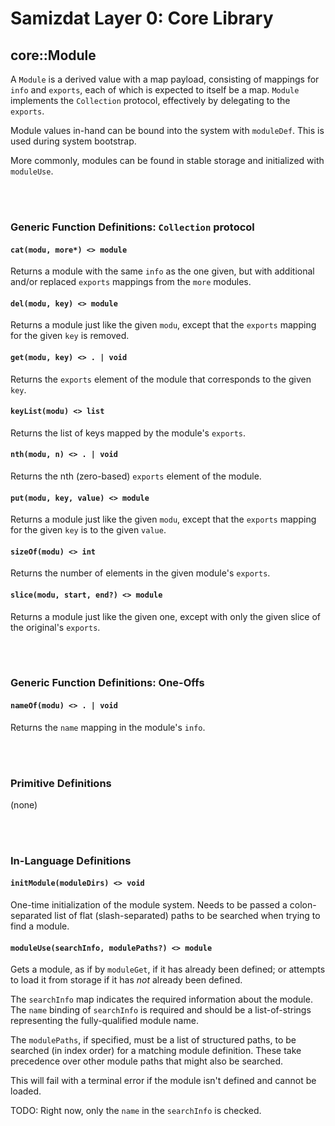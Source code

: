 Samizdat Layer 0: Core Library
==============================

core::Module
------------

A `Module` is a derived value with a map payload, consisting of
mappings for `info` and `exports`, each of which is expected to
itself be a map. `Module` implements the `Collection` protocol, effectively
by delegating to the `exports`.

Module values in-hand can be bound into the system with `moduleDef`. This
is used during system bootstrap.

More commonly, modules can be found in stable storage and initialized
with `moduleUse`.


<br><br>
### Generic Function Definitions: `Collection` protocol

#### `cat(modu, more*) <> module`

Returns a module with the same `info` as the one given, but with
additional and/or replaced `exports` mappings from the `more`
modules.

#### `del(modu, key) <> module`

Returns a module just like the given `modu`, except that
the `exports` mapping for the given `key` is removed.

#### `get(modu, key) <> . | void`

Returns the `exports` element of the module that corresponds to the given
`key`.

#### `keyList(modu) <> list`

Returns the list of keys mapped by the module's `exports`.

#### `nth(modu, n) <> . | void`

Returns the nth (zero-based) `exports` element of the module.

#### `put(modu, key, value) <> module`

Returns a module just like the given `modu`, except that
the `exports` mapping for the given `key` is to the given `value`.

#### `sizeOf(modu) <> int`

Returns the number of elements in the given module's `exports`.

#### `slice(modu, start, end?) <> module`

Returns a module just like the given one, except with only the given slice
of the original's `exports`.


<br><br>
### Generic Function Definitions: One-Offs

#### `nameOf(modu) <> . | void`

Returns the `name` mapping in the module's `info`.


<br><br>
### Primitive Definitions

(none)


<br><br>
### In-Language Definitions

#### `initModule(moduleDirs) <> void`

One-time initialization of the module system. Needs to be passed a
colon-separated list of flat (slash-separated) paths to be searched
when trying to find a module.

#### `moduleUse(searchInfo, modulePaths?) <> module`

Gets a module, as if by `moduleGet`, if it has already been defined; or
attempts to load it from storage if it has *not* already been defined.

The `searchInfo` map indicates the required information about the module.
The `name` binding of `searchInfo` is required and should be a list-of-strings
representing the fully-qualified module name.

The `modulePaths`, if specified, must be a list of structured paths, to be
searched (in index order) for a matching module definition. These take
precedence over other module paths that might also be searched.

This will fail with a terminal error if the module isn't defined and
cannot be loaded.

TODO: Right now, only the `name` in the `searchInfo` is checked.
